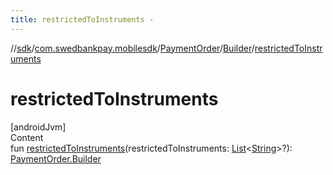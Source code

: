 ```yaml
---
title: restrictedToInstruments -
---
```

//[sdk](../../../../index)/[com.swedbankpay.mobilesdk](../../index)/[PaymentOrder](../index)/[Builder](index)/[restrictedToInstruments](restricted-to-instruments)



# restrictedToInstruments  
[androidJvm]  
Content  
fun [restrictedToInstruments](restricted-to-instruments)(restrictedToInstruments: [List](https://kotlinlang.org/api/latest/jvm/stdlib/kotlin.collections/-list/index.html)<[String](https://kotlinlang.org/api/latest/jvm/stdlib/kotlin/-string/index.html)>?): [PaymentOrder.Builder](index)  



